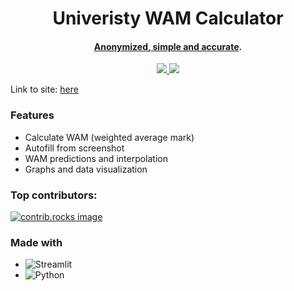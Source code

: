 <h1 align="center">
  Univeristy WAM Calculator
</h1>

<h4 align="center"><a href="https://wam-calculator.streamlit.app/?fbclid=IwAR1K9ixVHdMm1wE9KUK5P48BUahEgWaQ4ubhFwKJcrvxRmy9cKim3N0Coko" target="_blank">Anonymized, simple and accurate</a>.</h4>

<p align="center">
  <a href="https://www.reddit.com/r/unimelb/comments/182kxtw/someone_finally_did_it_wam_calculator/">
    <img src="https://img.shields.io/badge/mau-5k-blue">
  </a>  
  <a href="https://www.reddit.com/r/unimelb/comments/182kxtw/someone_finally_did_it_wam_calculator/">
    <img src="https://img.shields.io/badge/reddit-60k-red">
  </a>
</p>

Link to site: [here](https://wam-calculator.streamlit.app/?fbclid=IwAR1K9ixVHdMm1wE9KUK5P48BUahEgWaQ4ubhFwKJcrvxRmy9cKim3N0Coko)

### Features
- Calculate WAM (weighted average mark)
- Autofill from screenshot 
- WAM predictions and interpolation 
- Graphs and data visualization

### Top contributors:

<a href="https://github.com/jl33-ai/um-wam/graphs/contributors">
  <img src="https://contrib.rocks/image?repo=jl33-ai/um-wam" alt="contrib.rocks image" />
</a>

### Made with

- ![Streamlit](https://img.shields.io/badge/Streamlit-%23FE4B4B.svg?style=for-the-badge&logo=streamlit&logoColor=white)
- ![Python](https://img.shields.io/badge/python-3670A0?style=for-the-badge&logo=python&logoColor=ffdd54)